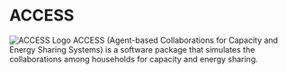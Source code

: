 # ACCESS 
![ACCESS Logo](https://github.com/user-attachments/assets/47e0e525-c359-406d-850e-6ed08e0c8da9)
ACCESS (Agent-based Collaborations for Capacity and Energy Sharing Systems) is a software package that simulates the collaborations among households for capacity and energy sharing. 
